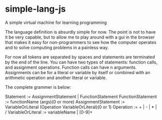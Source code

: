 simple-lang-js
==============

A simple virtual machine for learning programming

The language definition is absurdly simple for now. The point is not
to have it be very capable, but to allow me to play around with a gui
in the browser that makes it easy for non-programmers to see how the
computer operates and to solve computing problems in a painless way.

For now all tokens are separated by spaces and statements are terminated
by the end of the line. You can have two types of statements: function
calls, and assignment operations. Function calls can have n arguments.
Assignments can be for a literal or variable by itself or combined with
an arithmetic operation and another literal or variable.

The complete grammer is below:

Statement := AssignmentStatement | FunctionStatement
FunctionStatement := functionName (args)(0 or more)
AssignmentStatement := VariableOrLiteral (Operation VariableOrLiteral)(0 or 1)
Operation := + | - | * | /
VariableOrLiteral := variableName | [0-9]+ 

           
